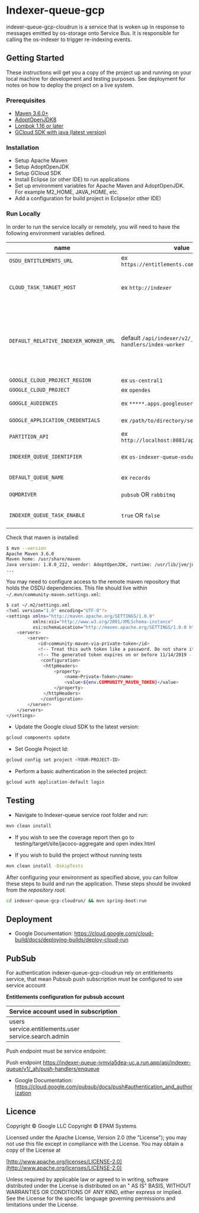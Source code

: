 # Indexer-queue-gcp

indexer-queue-gcp-cloudrun is a service that is woken up in response to messages emitted by os-storage onto Service Bus.
It is responsible for calling the os-indexer to trigger re-indexing events.

## Getting Started

These instructions will get you a copy of the project up and running on your local machine for development and testing
purposes. See deployment for notes on how to deploy the project on a live system.

### Prerequisites

- [Maven 3.6.0+](https://maven.apache.org/download.cgi)
- [AdoptOpenJDK8](https://adoptopenjdk.net/)
- [Lombok 1.16 or later](https://projectlombok.org/setup/maven)
- [GCloud SDK with java (latest version)](https://cloud.google.com/sdk/docs/install)

### Installation

- Setup Apache Maven
- Setup AdoptOpenJDK
- Setup GCloud SDK
- Install Eclipse (or other IDE) to run applications
- Set up environment variables for Apache Maven and AdoptOpenJDK. For example M2_HOME, JAVA_HOME, etc.
- Add a configuration for build project in Eclipse(or other IDE)

### Run Locally

In order to run the service locally or remotely, you will need to have the following environment variables defined.

| name | value | description | sensitive? | source |
| ---  | ---   | ---         | ---        | ---    |
| `OSDU_ENTITLEMENTS_URL` | ex `https://entitlements.com/entitlements/v1` | Entitlements API endpoint | no | output of infrastructure deployment |
| `CLOUD_TASK_TARGET_HOST` | ex `http://indexer` | Indexer Service host, relative url will be used from incoming task, if no url present in task then will be used url from property `DEFAULT_RELATIVE_INDEXER_WORKER_URL` | no | output of infrastructure deployment |
| `DEFAULT_RELATIVE_INDEXER_WORKER_URL` | default `/api/indexer/v2/_dps/task-handlers/index-worker` | Indexer Service has two endpoints to process indexing tasks, `/index-worker` and `/reindex-worker` first serves to process requests with specific `storage-record-ids` and add those records to elasticsearch, second for reprocessing tasks it consumes `kind` and `cursor` to request more records from storage| no | output of infrastructure deployment |
| `GOOGLE_CLOUD_PROJECT_REGION` | ex `us-central1` | Service deployment region | no | output of infrastructure deployment |
| `GOOGLE_CLOUD_PROJECT` | ex `opendes` | Google Cloud Project Id| no | output of infrastructure deployment |
| `GOOGLE_AUDIENCES` | ex `*****.apps.googleusercontent.com` | Client ID for getting access to cloud resources | yes | https://console.cloud.google.com/apis/credentials |
| `GOOGLE_APPLICATION_CREDENTIALS` | ex `/path/to/directory/service-key.json` | Service account credentials, you only need this if running locally | yes | https://console.cloud.google.com/iam-admin/serviceaccounts |
| `PARTITION_API` | ex `http://localhost:8081/api/partition/v1` | Partition service endpoint | no | - |
| `INDEXER_QUEUE_IDENTIFIER` | ex `os-indexer-queue-osdu` | Config for cloud tasks queue, will be used combination of `data-partition-id` and `INDEXER_QUEUE_IDENTIFIER` | no | - |
| `DEFAULT_QUEUE_NAME` | ex `records` | The name for default queue that is used by service | no | - |
| `OQMDRIVER` | `pubsub` OR `rabbitmq` | Oqm driver mode that defines which queue will be used | no | - |
| `INDEXER_QUEUE_TASK_ENABLE` | `true` OR `false` | The property enables the support of Google Cloud Tasks. It is supported only when `OQM_DRIVER`==`pubsub` | no | - |

Check that maven is installed:

```bash
$ mvn --version
Apache Maven 3.6.0
Maven home: /usr/share/maven
Java version: 1.8.0_212, vendor: AdoptOpenJDK, runtime: /usr/lib/jvm/jdk8u212-b04/jre
...
```

You may need to configure access to the remote maven repository that holds the OSDU dependencies. This file should live
within `~/.mvn/community-maven.settings.xml`:

```bash
$ cat ~/.m2/settings.xml
<?xml version="1.0" encoding="UTF-8"?>
<settings xmlns="http://maven.apache.org/SETTINGS/1.0.0"
          xmlns:xsi="http://www.w3.org/2001/XMLSchema-instance"
          xsi:schemaLocation="http://maven.apache.org/SETTINGS/1.0.0 http://maven.apache.org/xsd/settings-1.0.0.xsd">
    <servers>
        <server>
            <id>community-maven-via-private-token</id>
            <!-- Treat this auth token like a password. Do not share it with anyone, including Microsoft support. -->
            <!-- The generated token expires on or before 11/14/2019 -->
             <configuration>
              <httpHeaders>
                  <property>
                      <name>Private-Token</name>
                      <value>${env.COMMUNITY_MAVEN_TOKEN}</value>
                  </property>
              </httpHeaders>
             </configuration>
        </server>
    </servers>
</settings>
```

* Update the Google cloud SDK to the latest version:

```bash
gcloud components update
```

* Set Google Project Id:

```bash
gcloud config set project <YOUR-PROJECT-ID>
```

* Perform a basic authentication in the selected project:

```bash
gcloud auth application-default login
```

## Testing

* Navigate to Indexer-queue service root folder and run:

```bash
mvn clean install   
```

* If you wish to see the coverage report then go to testing/target/site/jacoco-aggregate and open index.html

* If you wish to build the project without running tests

```bash
mvn clean install -DskipTests
```

After configuring your environment as specified above, you can follow these steps to build and run the application.
These steps should be invoked from the *repository root.*

```bash
cd indexer-queue-gcp-cloudrun/ && mvn spring-boot:run
```

## Deployment

* Google Documentation: https://cloud.google.com/cloud-build/docs/deploying-builds/deploy-cloud-run

## PubSub

For authentication indexer-queue-gcp-cloudrun rely on entitlements service, that mean Pubsub push subscription must be
configured to use service account

**Entitlements configuration for pubsub account**

| Service account used in subscription | 
| ---  | 
| users<br/>service.entitlements.user<br/>service.search.admin|

Push endpoint must be service endpoint:

Push endpoint
https://indexer-queue-jvmvia5dea-uc.a.run.app/api/indexer-queue/v1/_ah/push-handlers/enqueue

* Google Documentation: https://cloud.google.com/pubsub/docs/push#authentication_and_authorization

## Licence

Copyright © Google LLC Copyright © EPAM Systems

Licensed under the Apache License, Version 2.0 (the "License"); you may not use this file except in compliance with the
License. You may obtain a copy of the License at

[http://www.apache.org/licenses/LICENSE-2.0](http://www.apache.org/licenses/LICENSE-2.0)

Unless required by applicable law or agreed to in writing, software distributed under the License is distributed on an "
AS IS" BASIS, WITHOUT WARRANTIES OR CONDITIONS OF ANY KIND, either express or implied. See the License for the specific
language governing permissions and limitations under the License.